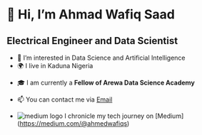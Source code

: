 # 👋 Hi, I’m Ahmad Wafiq Saad
## Electrical Engineer and Data Scientist
- 👀 I’m interested in Data Science and Artificial Intelligence
- :earth_africa: I live in Kaduna Nigeria
* :mortar_board: I am currently a **Fellow of Arewa Data Science Academy**
+ 📫 You can contact me via [Email](ahmedwafiqs@gmail.com)
- ![medium logo](https://www.flaticon.com/free-icon/medium_5968906) I chronicle my tech journey on [Medium] (https://medium.com/@ahmedwafiqs)
   

<!---
Waffs/Waffs is a ✨ special ✨ repository because its `README.md` (this file) appears on your GitHub profile.
You can click the Preview link to take a look at your changes.
--->
